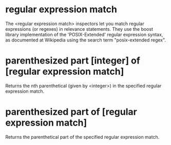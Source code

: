 # regular expression match

The &lt;regular expression match&gt; inspectors let you match regular expressions (or regexes) in relevance statements. They use the boost library implementation of the &#39;POSIX-Extended&#39; regular expression syntax, as documented at Wikipedia using the search term &quot;posix-extended regex&quot;.

# parenthesized part [integer] of [regular expression match]

Returns the nth parenthetical (given by &lt;integer&gt;) in the specified regular expression match.

# parenthesized part of [regular expression match]

Returns the parenthetical part of the specified regular expression match.
